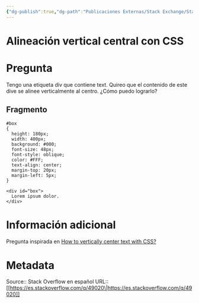 ```yaml
---
{"dg-publish":true,"dg-path":"Publicaciones Externas/Stack Exchange/Stack Overflow en español/es.stackoverflow.com-49020.md","permalink":"/publicaciones-externas/stack-exchange/stack-overflow-en-espanol/es-stackoverflow-com-49020/","title":"Alineación vertical central con CSS","hide":true,"noteIcon":"default","created":"2024-04-03T12:49:10.679-06:00","updated":"2024-04-05T16:43:49.071-06:00"}
---
```


# Alineación vertical central con CSS

# Pregunta
Tengo una etiqueta div que contiene text. Quireo que el contenido de este dive se alinee verticalmente al centro. ¿Cómo puedo lograrlo?

## Fragmento
<!-- begin snippet: js hide: false console: false babel: false -->

<!-- language: lang-css -->

    #box
    {
      height: 180px;
      width: 400px;
      background: #000;
      font-size: 48px;
      font-style: oblique;
      color: #FFF;
      text-align: center;
      margin-top: 20px;
      margin-left: 5px;
    }

<!-- language: lang-html -->

    <div id="box">
      Lorem ipsum dolor.
    </div>

<!-- end snippet -->

# Información adicional

Pregunta inspirada en [How to vertically center text with CSS?][1]


  [1]: https://stackoverflow.com/q/8865458/1595451

# Metadata
Source:: Stack Overflow en español
URL:: [[https://es.stackoverflow.com/q/49020\|https://es.stackoverflow.com/q/49020]]

